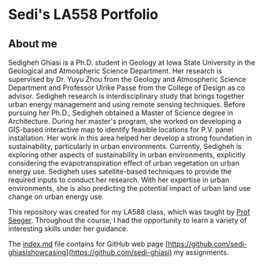 # __Sedi's LA558 Portfolio__

## __About me__
Sedigheh Ghiasi is a Ph.D. student in Geology at Iowa State University in the Geological and Atmospheric Science Department. Her research is supervised by Dr. Yuyu Zhou from the Geology and Atmospheric Science Department and Professor Ulrike Passe from the College of Design as co advisor. Sedigheh research is interdisciplinary study that brings together urban energy management and using remote sensing techniques.
Before pursuing her Ph.D., Sedigheh obtained a Master of Science degree in Architecture. During her master's program, she worked on developing a GIS-based interactive map to identify feasible locations for P.V. panel installation. Her work in this area helped her develop a strong foundation in sustainability, particularly in urban environments.
Currently, Sedigheh is exploring other aspects of sustainability in urban environments, explicitly considering the evapotranspiration effect of urban vegetation on urban energy use. Sedigheh uses satellite-based techniques to provide the required inputs to conduct her research. With her expertise in urban environments, she is also predicting the potential impact of urban land use change on urban energy use.

This repository was created for my LA588 class, which was taught by  [Prof Seeger](https://github.com/profSeeger/LA558_2023). Throughout the course, I had the opportunity to learn a variety of interesting skills under her guidance.

The [index.md](https://github.com/sedi-ghiasi/LA588_Sedi/blob/main/index.md) file contains for GitHub web page  [https://github.com/sedi-ghiasishowcasing](https://github.com/sedi-ghiasi) my assignments.



